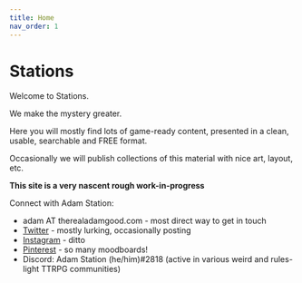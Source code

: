 ```yaml
---
title: Home
nav_order: 1
---
```


# Stations 

Welcome to Stations.

We make the mystery greater.

Here you will mostly find lots of game-ready content, presented in a clean, usable, searchable and FREE format.

Occasionally we will publish collections of this material with nice art, layout, etc.

**This site is a very nascent rough work-in-progress**

Connect with Adam Station:

- adam AT therealadamgood.com - most direct way to get in touch
- [Twitter](https://twitter.com/asgood) - mostly lurking, occasionally posting
- [Instagram](https://www.instagram.com/adamsgood/) - ditto
- [Pinterest](https://www.pinterest.com/adamsgood/_saved/) - so many moodboards!
- Discord: Adam Station (he/him)#2818 (active in various weird and rules-light TTRPG communities)

